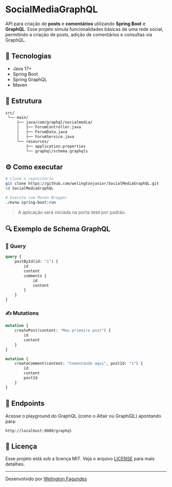 # SocialMediaGraphQL

API para criação de **posts** e **comentários** utilizando **Spring Boot** e **GraphQL**. Esse projeto simula funcionalidades básicas de uma rede social, permitindo a criação de posts, adição de comentários e consultas via GraphQL.

## 🚀 Tecnologias

- Java 17+
- Spring Boot
- Spring GraphQL
- Maven

## 📁 Estrutura

```bash
src/
 └── main/
     ├── java/com/graphql/socialmedia/
     │   ├── ForumController.java
     │   ├── ForumData.java
     │   ├── ForumService.java
     └── resources/
         ├── application.properties
         └── graphql/schema.graphqls
```

## ⚙️ Como executar

```bash
# Clone o repositório
git clone https://github.com/welingtonjunior/SocialMediaGraphQL.git
cd SocialMediaGraphQL

# Execute com Maven Wrapper
./mvnw spring-boot:run
```

> A aplicação será iniciada na porta `8080` por padrão.

## 🔍 Exemplo de Schema GraphQL

### 🔎 Query

```graphql
query {
    postById(id: "1") {
        id
        content
        comments {
            id
            content
        }
    }
}
```

### ✍️ Mutations

```graphql
mutation {
    createPost(content: "Meu primeiro post") {
        id
        content
    }
}

mutation {
    createComment(content: "Comentando aqui", postId: "1") {
        id
        content
        postId
    }
}
```

## 📌 Endpoints

Acesse o playground do GraphQL (como o Altair ou GraphiQL) apontando para:

```
http://localhost:8080/graphql
```

## 📄 Licença

Esse projeto está sob a licença MIT. Veja o arquivo [LICENSE](LICENSE) para mais detalhes.

---

Desenvolvido por [Welington Fagundes](https://github.com/welingtonjunior)
